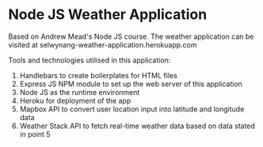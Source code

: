 # Node JS Weather Application
Based on Andrew Mead's Node JS course.
The weather application can be visited at selwynang-weather-application.herokuapp.com

Tools and technologies utilised in this application:
1. Handlebars to create boilerplates for HTML files
2. Express JS NPM module to set up the web server of this application
3. Node JS as the runtime environment
4. Heroku for deployment of the app
5. Mapbox API to convert user location input into latitude and longitude data
6. Weather Stack API to fetch real-time weather data based on data stated in point 5
